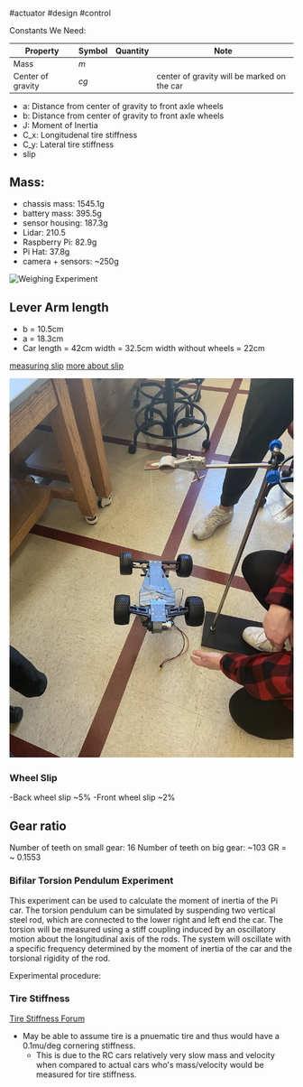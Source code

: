 #actuator #design #control 

Constants We Need:

| Property | Symbol | Quantity | Note |
| ---- | - | - | - |
| Mass | $m$ | | |
| Center of gravity | $cg$ | | center of gravity will be marked on the car |
- a: Distance from center of gravity to front axle wheels
- b: Distance from center of gravity to front axle wheels
- J: Moment of Inertia
- C_x: Longitudenal tire stiffness
- C_y: Lateral tire stiffness
- slip

## Mass:
- chassis mass: 1545.1g
- battery mass: 395.5g
- sensor housing: 187.3g
- Lidar: 210.5
- Raspberry Pi: 82.9g
- Pi Hat: 37.8g
- camera + sensors: ~250g

![Weighing Experiment](Weighing_picar.jpg)

## Lever Arm length
- b = 10.5cm
- a = 18.3cm
- Car length = 42cm
 width = 32.5cm
 width without wheels = 22cm

[measuring slip](http://salesmanual.deere.com/sales/salesmanual/en_NA/tractors/2012/feature/ballasting_and_optimizing_performance/7/7r_ballast_wheel_slip.html)
[more about slip](https://en.wikipedia.org/wiki/Slip_(vehicle_dynamics))

![Experiment to determine these physical parameters](Figures/Center_of_gravity.jpg)

### Wheel Slip

-Back wheel slip ~5%
-Front wheel slip ~2%

## Gear ratio
Number of teeth on small gear: 16
Number of teeth on big gear: ~103
GR = ~ 0.1553

### Bifilar Torsion Pendulum Experiment

This experiment can be used to calculate the moment of inertia of the Pi car. The torsion pendulum can be simulated by suspending two vertical steel rod, which are connected to the lower right and left end the car. The torsion will be measured using a stiff coupling induced by an oscillatory motion about the longitudinal axis of the rods. The system will oscillate with a specific frequency determined by the moment of inertia of the car and the torsional rigidity of the rod. 

Experimental procedure:

### Tire Stiffness

[Tire Stiffness Forum](https://engineering.stackexchange.com/questions/19253/questions-regarding-cornering-stiffness-for-rc-car)
- May be able to assume tire is a pnuematic tire and thus would have a 0.1mu/deg cornering stiffness.
	- This is due to the RC cars relatively very slow mass and velocity when compared to actual cars who's mass/velocity would be measured for tire stiffness.